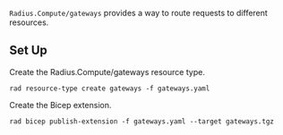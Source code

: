 `Radius.Compute/gateways` provides a way to route requests to different resources. 

## Set Up

Create the Radius.Compute/gateways resource type.
```
rad resource-type create gateways -f gateways.yaml
```
Create the Bicep extension.
```
rad bicep publish-extension -f gateways.yaml --target gateways.tgz
```